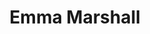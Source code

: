 ---
avatar: /images/people/emma-marshall.jpg
avatar_small: /images/people/emma-marshall_small.jpg
bio: Happiness Manager at System76
gplus: null
homepage: https://system76.com
instagram: null
linkedin: null
title: Emma Marshall
twitter: https://twitter.com/socialhappiness
type: guest
username: emma-marshall
youtube: null
---